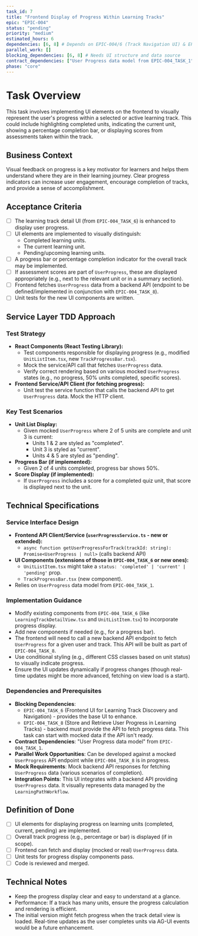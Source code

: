 ```yaml
---
task_id: 7
title: "Frontend Display of Progress Within Learning Tracks"
epic: "EPIC-004"
status: "pending"
priority: "medium"
estimated_hours: 6
dependencies: [6, 8] # Depends on EPIC-004/6 (Track Navigation UI) & EPIC-004/8 (BE Progress Data)
parallel_work: []
blocking_dependencies: [6, 8] # Needs UI structure and data source
contract_dependencies: ["User Progress data model from EPIC-004_TASK_1"]
phase: "core"
---
```


# Task Overview
This task involves implementing UI elements on the frontend to visually represent the user's progress within a selected or active learning track. This could include highlighting completed units, indicating the current unit, showing a percentage completion bar, or displaying scores from assessments taken within the track.

## Business Context
Visual feedback on progress is a key motivator for learners and helps them understand where they are in their learning journey. Clear progress indicators can increase user engagement, encourage completion of tracks, and provide a sense of accomplishment.

## Acceptance Criteria
- [ ] The learning track detail UI (from `EPIC-004_TASK_6`) is enhanced to display user progress.
- [ ] UI elements are implemented to visually distinguish:
  - Completed learning units.
  - The current learning unit.
  - Pending/upcoming learning units.
- [ ] A progress bar or percentage completion indicator for the overall track may be implemented.
- [ ] If assessment scores are part of `UserProgress`, these are displayed appropriately (e.g., next to the relevant unit or in a summary section).
- [ ] Frontend fetches `UserProgress` data from a backend API (endpoint to be defined/implemented in conjunction with `EPIC-004_TASK_8`).
- [ ] Unit tests for the new UI components are written.

## Service Layer TDD Approach
### Test Strategy
- **React Components (React Testing Library):**
  - Test components responsible for displaying progress (e.g., modified `UnitListItem.tsx`, new `TrackProgressBar.tsx`).
  - Mock the service/API call that fetches `UserProgress` data.
  - Verify correct rendering based on various mocked `UserProgress` states (e.g., no progress, 50% units completed, specific scores).
- **Frontend Service/API Client (for fetching progress):**
  - Unit test the service function that calls the backend API to get `UserProgress` data. Mock the HTTP client.

### Key Test Scenarios
- **Unit List Display:**
  - Given mocked `UserProgress` where 2 of 5 units are complete and unit 3 is current:
    - Units 1 & 2 are styled as "completed".
    - Unit 3 is styled as "current".
    - Units 4 & 5 are styled as "pending".
- **Progress Bar (if implemented):**
  - Given 2 of 4 units completed, progress bar shows 50%.
- **Score Display (if implemented):**
  - If `UserProgress` includes a score for a completed quiz unit, that score is displayed next to the unit.

## Technical Specifications
### Service Interface Design
- **Frontend API Client/Service (`userProgressService.ts` - new or extended):**
  - `async function getUserProgressForTrack(trackId: string): Promise<UserProgress | null>` (calls backend API)
- **UI Components (extensions of those in `EPIC-004_TASK_6` or new ones):**
  - `UnitListItem.tsx` might take a `status: 'completed' | 'current' | 'pending'` prop.
  - `TrackProgressBar.tsx` (new component).
- Relies on `UserProgress` data model from `EPIC-004_TASK_1`.

### Implementation Guidance
- Modify existing components from `EPIC-004_TASK_6` (like `LearningTrackDetailView.tsx` and `UnitListItem.tsx`) to incorporate progress display.
- Add new components if needed (e.g., for a progress bar).
- The frontend will need to call a new backend API endpoint to fetch `UserProgress` for a given user and track. This API will be built as part of `EPIC-004_TASK_8`.
- Use conditional styling (e.g., different CSS classes based on unit status) to visually indicate progress.
- Ensure the UI updates dynamically if progress changes (though real-time updates might be more advanced, fetching on view load is a start).

### Dependencies and Prerequisites
- **Blocking Dependencies**:
  - `EPIC-004_TASK_6` (Frontend UI for Learning Track Discovery and Navigation) - provides the base UI to enhance.
  - `EPIC-004_TASK_8` (Store and Retrieve User Progress in Learning Tracks) - backend must provide the API to fetch progress data. This task can start with mocked data if the API isn't ready.
- **Contract Dependencies**: "User Progress data model" from `EPIC-004_TASK_1`.
- **Parallel Work Opportunities**: Can be developed against a mocked `UserProgress` API endpoint while `EPIC-004_TASK_8` is in progress.
- **Mock Requirements**: Mock backend API responses for fetching `UserProgress` data (various scenarios of completion).
- **Integration Points**: This UI integrates with a backend API providing `UserProgress` data. It visually represents data managed by the `LearningPathWorkflow`.

## Definition of Done
- [ ] UI elements for displaying progress on learning units (completed, current, pending) are implemented.
- [ ] Overall track progress (e.g., percentage or bar) is displayed (if in scope).
- [ ] Frontend can fetch and display (mocked or real) `UserProgress` data.
- [ ] Unit tests for progress display components pass.
- [ ] Code is reviewed and merged.

## Technical Notes
- Keep the progress display clear and easy to understand at a glance.
- Performance: If a track has many units, ensure the progress calculation and rendering is efficient.
- The initial version might fetch progress when the track detail view is loaded. Real-time updates as the user completes units via AG-UI events would be a future enhancement.
